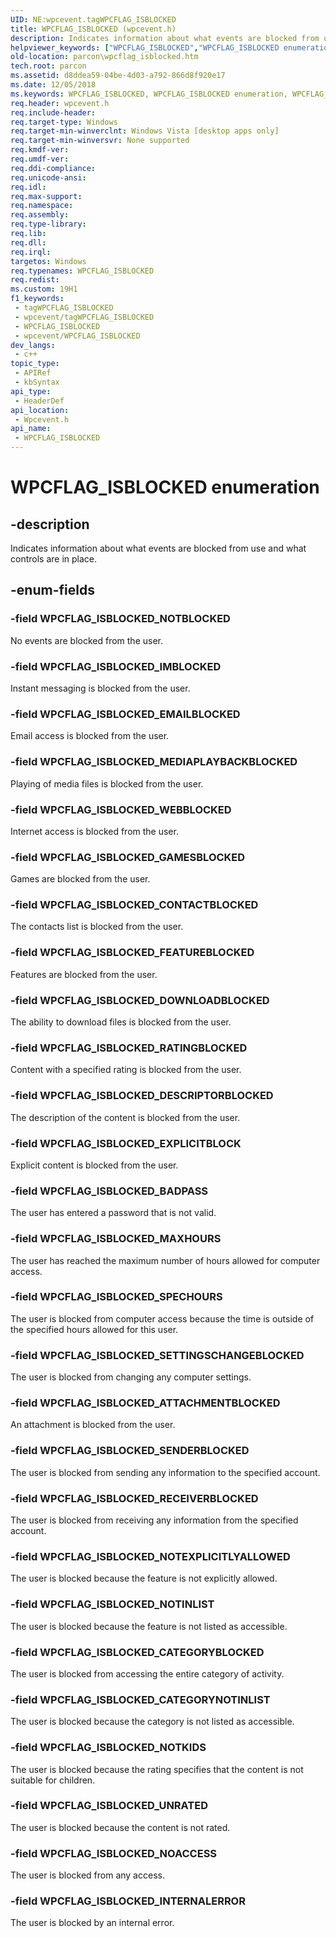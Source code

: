 ```yaml
---
UID: NE:wpcevent.tagWPCFLAG_ISBLOCKED
title: WPCFLAG_ISBLOCKED (wpcevent.h)
description: Indicates information about what events are blocked from use and what controls are in place.
helpviewer_keywords: ["WPCFLAG_ISBLOCKED","WPCFLAG_ISBLOCKED enumeration","WPCFLAG_ISBLOCKED_ATTACHMENTBLOCKED","WPCFLAG_ISBLOCKED_BADPASS","WPCFLAG_ISBLOCKED_CATEGORYBLOCKED","WPCFLAG_ISBLOCKED_CATEGORYNOTINLIST","WPCFLAG_ISBLOCKED_CONTACTBLOCKED","WPCFLAG_ISBLOCKED_DESCRIPTORBLOCKED","WPCFLAG_ISBLOCKED_DOWNLOADBLOCKED","WPCFLAG_ISBLOCKED_EMAILBLOCKED","WPCFLAG_ISBLOCKED_EXPLICITBLOCK","WPCFLAG_ISBLOCKED_FEATUREBLOCKED","WPCFLAG_ISBLOCKED_GAMESBLOCKED","WPCFLAG_ISBLOCKED_IMBLOCKED","WPCFLAG_ISBLOCKED_INTERNALERROR","WPCFLAG_ISBLOCKED_MAXHOURS","WPCFLAG_ISBLOCKED_MEDIAPLAYBACKBLOCKED","WPCFLAG_ISBLOCKED_NOACCESS","WPCFLAG_ISBLOCKED_NOTBLOCKED","WPCFLAG_ISBLOCKED_NOTEXPLICITLYALLOWED","WPCFLAG_ISBLOCKED_NOTINLIST","WPCFLAG_ISBLOCKED_NOTKIDS","WPCFLAG_ISBLOCKED_RATINGBLOCKED","WPCFLAG_ISBLOCKED_RECEIVERBLOCKED","WPCFLAG_ISBLOCKED_SENDERBLOCKED","WPCFLAG_ISBLOCKED_SETTINGSCHANGEBLOCKED","WPCFLAG_ISBLOCKED_SPECHOURS","WPCFLAG_ISBLOCKED_UNRATED","WPCFLAG_ISBLOCKED_WEBBLOCKED","parcon.wpcflag_isblocked","wpcevent/WPCFLAG_ISBLOCKED","wpcevent/WPCFLAG_ISBLOCKED_ATTACHMENTBLOCKED","wpcevent/WPCFLAG_ISBLOCKED_BADPASS","wpcevent/WPCFLAG_ISBLOCKED_CATEGORYBLOCKED","wpcevent/WPCFLAG_ISBLOCKED_CATEGORYNOTINLIST","wpcevent/WPCFLAG_ISBLOCKED_CONTACTBLOCKED","wpcevent/WPCFLAG_ISBLOCKED_DESCRIPTORBLOCKED","wpcevent/WPCFLAG_ISBLOCKED_DOWNLOADBLOCKED","wpcevent/WPCFLAG_ISBLOCKED_EMAILBLOCKED","wpcevent/WPCFLAG_ISBLOCKED_EXPLICITBLOCK","wpcevent/WPCFLAG_ISBLOCKED_FEATUREBLOCKED","wpcevent/WPCFLAG_ISBLOCKED_GAMESBLOCKED","wpcevent/WPCFLAG_ISBLOCKED_IMBLOCKED","wpcevent/WPCFLAG_ISBLOCKED_INTERNALERROR","wpcevent/WPCFLAG_ISBLOCKED_MAXHOURS","wpcevent/WPCFLAG_ISBLOCKED_MEDIAPLAYBACKBLOCKED","wpcevent/WPCFLAG_ISBLOCKED_NOACCESS","wpcevent/WPCFLAG_ISBLOCKED_NOTBLOCKED","wpcevent/WPCFLAG_ISBLOCKED_NOTEXPLICITLYALLOWED","wpcevent/WPCFLAG_ISBLOCKED_NOTINLIST","wpcevent/WPCFLAG_ISBLOCKED_NOTKIDS","wpcevent/WPCFLAG_ISBLOCKED_RATINGBLOCKED","wpcevent/WPCFLAG_ISBLOCKED_RECEIVERBLOCKED","wpcevent/WPCFLAG_ISBLOCKED_SENDERBLOCKED","wpcevent/WPCFLAG_ISBLOCKED_SETTINGSCHANGEBLOCKED","wpcevent/WPCFLAG_ISBLOCKED_SPECHOURS","wpcevent/WPCFLAG_ISBLOCKED_UNRATED","wpcevent/WPCFLAG_ISBLOCKED_WEBBLOCKED"]
old-location: parcon\wpcflag_isblocked.htm
tech.root: parcon
ms.assetid: d8ddea59-04be-4d03-a792-866d8f920e17
ms.date: 12/05/2018
ms.keywords: WPCFLAG_ISBLOCKED, WPCFLAG_ISBLOCKED enumeration, WPCFLAG_ISBLOCKED_ATTACHMENTBLOCKED, WPCFLAG_ISBLOCKED_BADPASS, WPCFLAG_ISBLOCKED_CATEGORYBLOCKED, WPCFLAG_ISBLOCKED_CATEGORYNOTINLIST, WPCFLAG_ISBLOCKED_CONTACTBLOCKED, WPCFLAG_ISBLOCKED_DESCRIPTORBLOCKED, WPCFLAG_ISBLOCKED_DOWNLOADBLOCKED, WPCFLAG_ISBLOCKED_EMAILBLOCKED, WPCFLAG_ISBLOCKED_EXPLICITBLOCK, WPCFLAG_ISBLOCKED_FEATUREBLOCKED, WPCFLAG_ISBLOCKED_GAMESBLOCKED, WPCFLAG_ISBLOCKED_IMBLOCKED, WPCFLAG_ISBLOCKED_INTERNALERROR, WPCFLAG_ISBLOCKED_MAXHOURS, WPCFLAG_ISBLOCKED_MEDIAPLAYBACKBLOCKED, WPCFLAG_ISBLOCKED_NOACCESS, WPCFLAG_ISBLOCKED_NOTBLOCKED, WPCFLAG_ISBLOCKED_NOTEXPLICITLYALLOWED, WPCFLAG_ISBLOCKED_NOTINLIST, WPCFLAG_ISBLOCKED_NOTKIDS, WPCFLAG_ISBLOCKED_RATINGBLOCKED, WPCFLAG_ISBLOCKED_RECEIVERBLOCKED, WPCFLAG_ISBLOCKED_SENDERBLOCKED, WPCFLAG_ISBLOCKED_SETTINGSCHANGEBLOCKED, WPCFLAG_ISBLOCKED_SPECHOURS, WPCFLAG_ISBLOCKED_UNRATED, WPCFLAG_ISBLOCKED_WEBBLOCKED, parcon.wpcflag_isblocked, wpcevent/WPCFLAG_ISBLOCKED, wpcevent/WPCFLAG_ISBLOCKED_ATTACHMENTBLOCKED, wpcevent/WPCFLAG_ISBLOCKED_BADPASS, wpcevent/WPCFLAG_ISBLOCKED_CATEGORYBLOCKED, wpcevent/WPCFLAG_ISBLOCKED_CATEGORYNOTINLIST, wpcevent/WPCFLAG_ISBLOCKED_CONTACTBLOCKED, wpcevent/WPCFLAG_ISBLOCKED_DESCRIPTORBLOCKED, wpcevent/WPCFLAG_ISBLOCKED_DOWNLOADBLOCKED, wpcevent/WPCFLAG_ISBLOCKED_EMAILBLOCKED, wpcevent/WPCFLAG_ISBLOCKED_EXPLICITBLOCK, wpcevent/WPCFLAG_ISBLOCKED_FEATUREBLOCKED, wpcevent/WPCFLAG_ISBLOCKED_GAMESBLOCKED, wpcevent/WPCFLAG_ISBLOCKED_IMBLOCKED, wpcevent/WPCFLAG_ISBLOCKED_INTERNALERROR, wpcevent/WPCFLAG_ISBLOCKED_MAXHOURS, wpcevent/WPCFLAG_ISBLOCKED_MEDIAPLAYBACKBLOCKED, wpcevent/WPCFLAG_ISBLOCKED_NOACCESS, wpcevent/WPCFLAG_ISBLOCKED_NOTBLOCKED, wpcevent/WPCFLAG_ISBLOCKED_NOTEXPLICITLYALLOWED, wpcevent/WPCFLAG_ISBLOCKED_NOTINLIST, wpcevent/WPCFLAG_ISBLOCKED_NOTKIDS, wpcevent/WPCFLAG_ISBLOCKED_RATINGBLOCKED, wpcevent/WPCFLAG_ISBLOCKED_RECEIVERBLOCKED, wpcevent/WPCFLAG_ISBLOCKED_SENDERBLOCKED, wpcevent/WPCFLAG_ISBLOCKED_SETTINGSCHANGEBLOCKED, wpcevent/WPCFLAG_ISBLOCKED_SPECHOURS, wpcevent/WPCFLAG_ISBLOCKED_UNRATED, wpcevent/WPCFLAG_ISBLOCKED_WEBBLOCKED
req.header: wpcevent.h
req.include-header: 
req.target-type: Windows
req.target-min-winverclnt: Windows Vista [desktop apps only]
req.target-min-winversvr: None supported
req.kmdf-ver: 
req.umdf-ver: 
req.ddi-compliance: 
req.unicode-ansi: 
req.idl: 
req.max-support: 
req.namespace: 
req.assembly: 
req.type-library: 
req.lib: 
req.dll: 
req.irql: 
targetos: Windows
req.typenames: WPCFLAG_ISBLOCKED
req.redist: 
ms.custom: 19H1
f1_keywords:
 - tagWPCFLAG_ISBLOCKED
 - wpcevent/tagWPCFLAG_ISBLOCKED
 - WPCFLAG_ISBLOCKED
 - wpcevent/WPCFLAG_ISBLOCKED
dev_langs:
 - c++
topic_type:
 - APIRef
 - kbSyntax
api_type:
 - HeaderDef
api_location:
 - Wpcevent.h
api_name:
 - WPCFLAG_ISBLOCKED
---
```


# WPCFLAG_ISBLOCKED enumeration


## -description

Indicates information about what events are blocked from use and what controls are in place.

## -enum-fields

### -field WPCFLAG_ISBLOCKED_NOTBLOCKED

No events are blocked from the user.

### -field WPCFLAG_ISBLOCKED_IMBLOCKED

Instant messaging is blocked from the user.

### -field WPCFLAG_ISBLOCKED_EMAILBLOCKED

Email access is blocked from the user.

### -field WPCFLAG_ISBLOCKED_MEDIAPLAYBACKBLOCKED

Playing of media files is blocked from the user.

### -field WPCFLAG_ISBLOCKED_WEBBLOCKED

Internet access is blocked from the user.

### -field WPCFLAG_ISBLOCKED_GAMESBLOCKED

Games are blocked from the user.

### -field WPCFLAG_ISBLOCKED_CONTACTBLOCKED

The contacts list is blocked from the user.

### -field WPCFLAG_ISBLOCKED_FEATUREBLOCKED

Features are blocked from the user.

### -field WPCFLAG_ISBLOCKED_DOWNLOADBLOCKED

The ability to download files is blocked from the user.

### -field WPCFLAG_ISBLOCKED_RATINGBLOCKED

Content with a specified rating is blocked from the user.

### -field WPCFLAG_ISBLOCKED_DESCRIPTORBLOCKED

The description of the content is blocked from the user.

### -field WPCFLAG_ISBLOCKED_EXPLICITBLOCK

Explicit content is blocked from the user.

### -field WPCFLAG_ISBLOCKED_BADPASS

The user has entered a password that is not valid.

### -field WPCFLAG_ISBLOCKED_MAXHOURS

The user has reached the maximum number of hours allowed for computer access.

### -field WPCFLAG_ISBLOCKED_SPECHOURS

The user is blocked from computer access because the time is outside of the specified hours allowed for this user.

### -field WPCFLAG_ISBLOCKED_SETTINGSCHANGEBLOCKED

The user is blocked from changing any computer settings.

### -field WPCFLAG_ISBLOCKED_ATTACHMENTBLOCKED

An attachment is blocked from the user.

### -field WPCFLAG_ISBLOCKED_SENDERBLOCKED

The user is blocked from sending any information to the specified account.

### -field WPCFLAG_ISBLOCKED_RECEIVERBLOCKED

The user is blocked from receiving any information from the specified account.

### -field WPCFLAG_ISBLOCKED_NOTEXPLICITLYALLOWED

The user is blocked because the feature is not explicitly allowed.

### -field WPCFLAG_ISBLOCKED_NOTINLIST

The user is blocked because the feature is not listed as accessible.

### -field WPCFLAG_ISBLOCKED_CATEGORYBLOCKED

The user is blocked from accessing the entire category of activity.

### -field WPCFLAG_ISBLOCKED_CATEGORYNOTINLIST

The user is blocked because the category is not listed as accessible.

### -field WPCFLAG_ISBLOCKED_NOTKIDS

The user is blocked because the rating specifies that the content is not suitable for children.

### -field WPCFLAG_ISBLOCKED_UNRATED

The user is blocked because the content is not rated.

### -field WPCFLAG_ISBLOCKED_NOACCESS

The user is blocked from any access.

### -field WPCFLAG_ISBLOCKED_INTERNALERROR

The user is blocked by an internal error.

